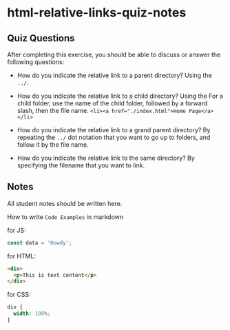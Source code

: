 # html-relative-links-quiz-notes

## Quiz Questions

After completing this exercise, you should be able to discuss or answer the following questions:

- How do you indicate the relative link to a parent directory?
  Using the `../`.

- How do you indicate the relative link to a child directory?
  Using the For a child folder, use the name of the child folder, followed by a forward slash, then the file name. `<li><a href="./index.html">Home Page</a></li>`

- How do you indicate the relative link to a grand parent directory?
  By repeating the `../` dot notation that you want to go up to folders, and follow it by the file name.

- How do you indicate the relative link to the same directory?
  By specifying the filename that you want to link.

## Notes

All student notes should be written here.

How to write `Code Examples` in markdown

for JS:

```javascript
const data = 'Howdy';
```

for HTML:

```html
<div>
  <p>This is text content</p>
</div>
```

for CSS:

```css
div {
  width: 100%;
}
```
